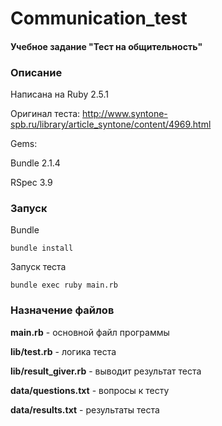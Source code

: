 # Communication_test
#### Учебное задание "Тест на общительность"

### Описание

Написана на Ruby 2.5.1

Оригинал теста: http://www.syntone-spb.ru/library/article_syntone/content/4969.html

Gems:

Bundle 2.1.4

RSpec 3.9

### Запуск

Bundle

````
bundle install
````

Запуск теста

````
bundle exec ruby main.rb
````

### Назначение файлов

**main.rb** - основной файл программы

**lib/test.rb** - логика теста

**lib/result_giver.rb** - выводит результат теста

**data/questions.txt** - вопросы к тесту

**data/results.txt** - результаты теста
